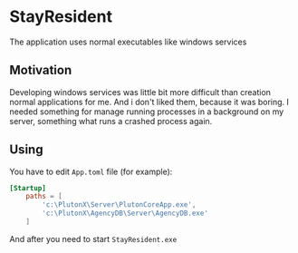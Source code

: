 # StayResident

The application uses normal executables like windows services

## Motivation

Developing windows services was little bit more difficult than creation normal applications for me. And i don't liked them, because it was boring. I needed something for manage running processes in a background on my server, something what runs a crashed process again.

## Using

You have to edit `App.toml` file (for example):

```toml
[Startup]
	paths = [
		'c:\PlutonX\Server\PlutonCoreApp.exe',
		'c:\PlutonX\AgencyDB\Server\AgencyDB.exe'
	]
```
  
And after you need to start `StayResident.exe`
